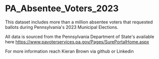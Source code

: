 # PA_Absentee_Voters_2023
This dataset includes more than a million absentee voters that requested ballots during Pennsylvania's 2023 Municipal Elections.

All data is sourced from the Pennsylvania Department of State's available here https://www.pavoterservices.pa.gov/Pages/SurePortalHome.aspx

For more information reach Kieran Brown via github or Linkedin 
